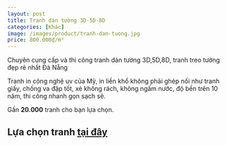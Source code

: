 ```yaml
---
layout: post
title: Tranh dán tường 3D-5D-8D
categories: [Khác]
image: /images/product/tranh-dan-tuong.jpg
price: 800.000₫/m²
---
```


Chuyên cung cấp và thi công tranh dán tường 3D,5D,8D, tranh treo tường đẹp rẻ nhất Đà Nẵng

Tranh in công nghệ uv của Mỹ, in liền khổ không phải ghép nối như tranh giấy, chống va đập tốt, xé không rách, không ngấm nước, độ bền trên 10 năm, thi công nhanh gọn sạch sẽ.

Gần **20.000** tranh cho bạn lựa chọn.

## Lựa chọn tranh [tại đây](https://tranhpro.com)